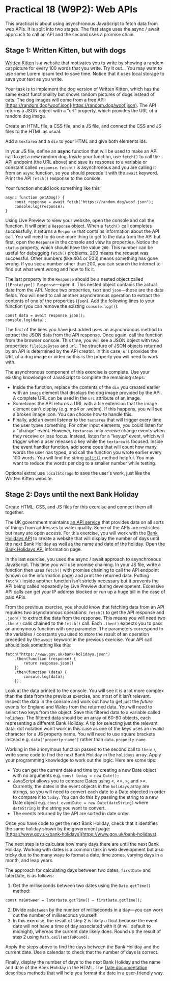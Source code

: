 # Practical 18 (W9P2): Web APIs

This practical is about using asynchronous JavaScript to fetch data from web APIs. It is split into two stages. The first stage uses the async / await approach to call an API and the second uses a promise chain.

## Stage 1: Written Kitten, but with dogs

[Written Kitten](https://writtenkitten.co/) is a website that motivates you to write by showing a random cat picture for every 100 words that you write. Try it out… You may want to use some Lorem Ipsum text to save time. Notice that it uses local storage to save your text as you write.

Your task is to implement the dog version of Written Kitten, which has the same exact functionality but shows random pictures of dogs instead of cats. The dog images will come from a free API: [https://random.dog/woof.json](https://random.dog/woof.json). The API returns a JSON object with a “url” property, which provides the URL of a random dog image.

Create an HTML file, a CSS file, and a JS file, and connect the CSS and JS files to the HTML as usual.

Add a `textarea` and a `div` to your HTML and give both elements ids.

In your JS file, define an **async** function that will be used to make an API call to get a new random dog. Inside your function, use `fetch()` to call the API endpoint (the URL above) and save its response to a variable or constant called `response`. `fetch()` is asynchronous and you are calling it from an `async` function, so you should precede it with the `await` keyword. Print the API `fetch()` response to the console.

Your function should look something like this:

```
async function getADog() {
    const response = await fetch("https://random.dog/woof.json");
    console.log(response);
}
```
Using Live Preview to view your website, open the console and call the function. It will print a `Response` object. When a `fetch()` call completes successfully, it returns a `Response` that contains information about the API call. You will need to do one more thing to get to the data from the API but first, open the `Response` in the console and view its properties. Notice the `status` property, which should have the value `200`. This number can be useful for debugging `fetch()` problems. 200 means the request was successful. Other numbers (like 404 or 503) means something has gone wrong. If you see a number other than 200, you can search the internet to find out what went wrong and how to fix it. 

The last property in the `Response` should be a nested object called `[[Prototype]] Response`—open it. This nested object contains the actual data from the API. Notice two properties, `text` and `json`—these are the data fields. You will need to call another asynchronous operation to extract the contents of one of the properties (`json`). Add the following lines to your function (you can remove the existing `console.log()`):

```
const data = await response.json();
console.log(data);
```
The first of the lines you have just added uses an asynchronous method to extract the JSON data from the API response. Once again, call the function from the browser console. This time, you will see a JSON object with two properties: `fileSizeBytes` and `url`. The structure of JSON objects returned by an API is determined by the API creator. In this case, `url` provides the URL of a dog image or video so this is the property you will need to work with.

The asynchronous component of this exercise is complete. Use your existing knowledge of JavaScript to complete the remaining steps:
- Inside the function, replace the contents of the `div` you created earlier with an `image` element that displays the dog image provided by the API. A complete URL can be used in the `src` attribute of an image.
- Sometimes the API returns a URL with a file extension that the image element can't display (e.g. mp4 or .webm). If this happens, you will see a broken image icon. You can choose how to handle this.
- Finally, add an event listener to the `textarea` that will trigger every time the user types something. For other input elements, you could listen for a "change" event. However, `textareas` only receive change events when they receive or lose focus. Instead, listen for a "keyup" event, which will trigger when a user releases a key while the `textarea` is focused. Inside the event handler function, add some code that will count how many words the user has typed, and call the function you wrote earlier every 100 words. You will find the string [`split()`](https://www.w3schools.com/jsref/jsref_split.asp) method helpful. You may want to reduce the words per dog to a smaller number while testing.

Optional extra: use `localStorage` to save the user's work, just like the Written Kitten website.

## Stage 2: Days until the next Bank Holiday
Create HTML, CSS, and JS files for this exercise and connect them all together.

The UK government maintains [an API service](https://www.api.gov.uk/index/#index) that provides data on all sorts of things from addresses to water quality. Some of the APIs are restricted but many are open access. For this exercise, you will work with the [Bank Holidays API](https://www.api.gov.uk/gds/bank-holidays/#bank-holidays) to create a website that will display the number of days until the next Bank Holiday as well as the name and date of the holiday. Open the [Bank Holidays API](https://www.api.gov.uk/gds/bank-holidays/#bank-holidays) information page.

In the last exercise, you used the async / await approach to asynchronous JavaScript. This time you will use promise chaining. In your JS file, write a function then uses `fetch()` with promise chaining to call the API endpoint (shown on the information page) and print the returned data. Putting `fetch()` inside another function isn’t strictly necessary but it prevents the API being called repeatedly by Live Preview during development. Excessive API calls can get your IP address blocked or run up a huge bill in the case of paid APIs.

From the previous exercise, you should know that fetching data from an API requires *two* asynchronous operations: `fetch()` to get the API response and `.json()` to extract the data from the response. This means you will need two `.then()` calls chained to the `fetch()` call. Each `.then()` expects you to pass an anonymous function with one parameter. The parameters correspond to the variables / constants you used to store the result of an operation preceded by the `await` keyword in the previous exercise. Your API call should look something like this:

```
fetch("https://www.gov.uk/bank-holidays.json")
    .then(function (response) {
        return response.json()
    })
    .then(function (data) {
        console.log(data);
    });
```

Look at the data printed to the console. You will see it is a lot more complex than the data from the previous exercise, and most of it isn’t relevant. Inspect the data in the console and work out how to get just the *future* events for England and Wales from the returned data. You will need to select two keys from the object. Save this filtered data to a variable called `holidays`. The filtered data should be an array of 60-80 objects, each representing a different Bank Holiday. A tip for selecting just the relevant data: dot notation won’t work in this case as one of the keys uses an invalid character for a JS property name. You will need to use square brackets instead e.g. `data["property-name"]` rather than `data.property-name`.

Working in the anonymous function passed to the second call to `then()`, write some code to find the next Bank Holiday in the `holidays` array. Apply your programming knowledge to work out the logic. Here are some tips:
- You can get the current date and time by creating a new Date object with no arguments e.g. `const today = new Date();`
- JavaScript allows you to compare Dates using <, <=, >, and >=. Currently, the dates in the event objects in the `holidays` array are strings, so you will need to convert each date to a Date objected in order to compare it to `today`. You can do this by passing the string to a new Date object e.g. `const eventDate = new Date(dateString)` where `dateString` is the string you want to convert.
- The events returned by the API are sorted in date order.

Once you have code to get the next Bank Holiday, check that it identifies the same holiday shown by the government page: [https://www.gov.uk/bank-holidays](https://www.gov.uk/bank-holidays).

The next step is to calculate how many days there are until the next Bank Holiday. Working with dates is a common task in web development but also tricky due to the many ways to format a date, time zones, varying days in a month, and leap years.

The approach for calculating days between two dates, `firstDate` and laterDate, is as follows:
1. Get the milliseconds between two dates using the `Date.getTime()` method:
```
const msBetween = laterDate.getTime() – firstDate.getTime();
```
2. Divide `msBetween` by the number of milliseconds in a day—you can work out the number of milliseconds yourself!
3.	In this exercise, the result of step 2 is likely a float because the event date will not have a time of day associated with it (it will default to midnight), whereas the current date likely does. Round up the result of step 2 using `Math.ceil(amtToRound);`

Apply the steps above to find the days between the Bank Holiday and the current date. Use a calendar to check that the number of days is correct.

Finally, display the number of days to the next Bank Holiday and the name and date of the Bank Holiday in the HTML. The [Date documentation](https://www.w3schools.com/jsref/jsref_obj_date.asp) describes methods that will help you format the date in a user-friendly way.
